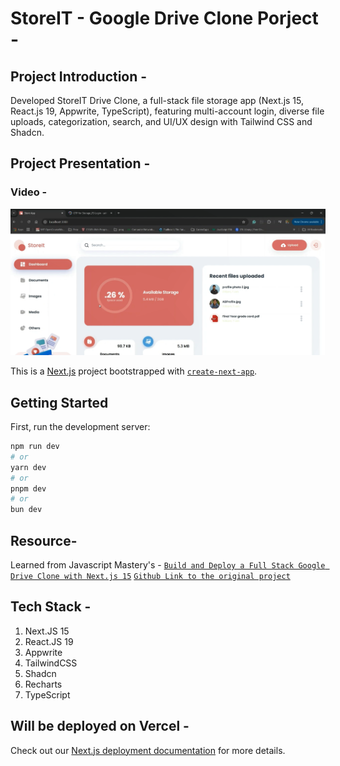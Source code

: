 # StoreIT - Google Drive Clone Porject - 
## Project Introduction - 
Developed StoreIT Drive Clone, a full-stack file storage app (Next.js 15, React.js 19, Appwrite, TypeScript), featuring multi-account login, diverse file uploads, categorization, search, and UI/UX design with Tailwind CSS and Shadcn.

## Project Presentation - 
### Video - 
[![Watch the video](https://github.com/ATLAS-B28/Store_IT_Drive_Clone/blob/main/Thumbnail%20StoreIt.png)](https://youtu.be/dnMGUTnXsjg)

This is a [Next.js](https://nextjs.org) project bootstrapped with [`create-next-app`](https://nextjs.org/docs/app/api-reference/cli/create-next-app).

## Getting Started

First, run the development server:

```bash
npm run dev
# or
yarn dev
# or
pnpm dev
# or
bun dev
```

## Resource-

Learned from Javascript Mastery's - [`Build and Deploy a Full Stack Google Drive Clone with Next.js 15`](https://www.youtube.com/watch?v=lie0cr3wESQ&t=18224s)
[`Github Link to the original project`](https://github.com/adrianhajdin/storage_management_solution)

## Tech Stack - 

1. Next.JS 15
2. React.JS 19
3. Appwrite
4. TailwindCSS
5. Shadcn
6. Recharts
7. TypeScript 

## Will be deployed on Vercel - 

Check out our [Next.js deployment documentation](https://nextjs.org/docs/app/building-your-application/deploying) for more details.


